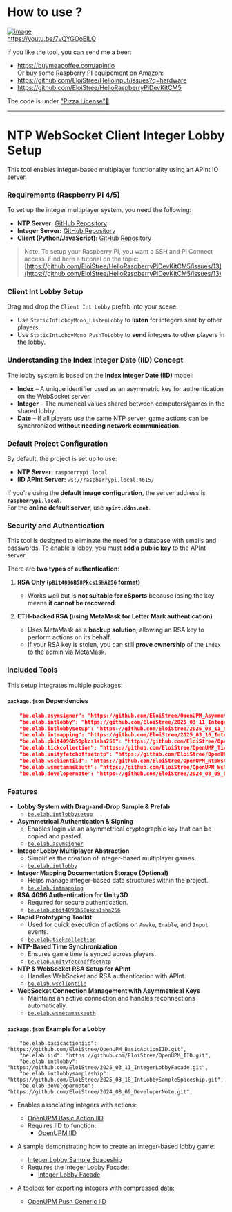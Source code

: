 

# How to use ?
[![image](https://github.com/user-attachments/assets/e4ce2614-0e97-470b-b7ff-e9b656a9809f)](https://youtu.be/7vQYGOoEILQ)  
https://youtu.be/7vQYGOoEILQ  


If you like the tool, you can send me a beer:
- https://buymeacoffee.com/apintio  
Or buy some Raspberry PI equipement on Amazon:   
- https://github.com/EloiStree/HelloInput/issues?q=hardware  
- https://github.com/EloiStree/HelloRaspberryPiDevKitCM5
  
The code is under ["Pizza License"🍕](https://github.com/EloiStree/License)  

----------------

# NTP WebSocket Client Integer Lobby Setup  

This tool enables integer-based multiplayer functionality using an APInt IO server.  

### Requirements (Raspberry Pi 4/5)  
To set up the integer multiplayer system, you need the following:  
- **NTP Server:** [GitHub Repository](https://github.com/EloiStree/2025_01_01_HelloPiOsNtpServer)  
- **Integer Server:** [GitHub Repository](https://github.com/EloiStree/2025_01_01_HelloMetaMaskPushToIID)  
- **Client (Python/JavaScript):** [GitHub Repository](https://github.com/EloiStree/2025_03_14_WsNtpIntRaspberryPiClientPyJS)  

> Note: To setup your Raspberry PI, you want a SSH and Pi Connect access.
> Find here a tutorial on the topic: [https://github.com/EloiStree/HelloRaspberryPiDevKitCM5/issues/13](https://github.com/EloiStree/HelloRaspberryPiDevKitCM5/issues/13)

### **Client Int Lobby Setup**  
Drag and drop the `Client Int Lobby` prefab into your scene.  

- Use `StaticIntLobbyMono_ListenLobby` to **listen** for integers sent by other players.  
- Use `StaticIntLobbyMono_PushToLobby` to **send** integers to other players in the lobby.  

### **Understanding the Index Integer Date (IID) Concept**  
The lobby system is based on the **Index Integer Date (IID)** model:  

- **Index** – A unique identifier used as an asymmetric key for authentication on the WebSocket server.  
- **Integer** – The numerical values shared between computers/games in the shared lobby.  
- **Date** – If all players use the same NTP server, game actions can be synchronized **without needing network communication**.  

### **Default Project Configuration**  
By default, the project is set up to use:  
- **NTP Server:** `raspberrypi.local`  
- **IID APInt Server:** `ws://raspberrypi.local:4615/`  

If you're using the **default image configuration**, the server address is **`raspberrypi.local`**.  
For the **online default server**, use **`apint.ddns.net`**.

### **Security and Authentication**  
This tool is designed to eliminate the need for a database with emails and passwords. To enable a lobby, you must **add a public key** to the APInt server.  

There are **two types of authentication**:  

1. **RSA Only (`pBit4096B58Pkcs1SHA256` format)**  
   - Works well but is **not suitable for eSports** because losing the key means **it cannot be recovered**.  

2. **ETH-backed RSA (using MetaMask for Letter Mark authentication)**  
   - Uses MetaMask as a **backup solution**, allowing an RSA key to perform actions on its behalf.  
   - If your RSA key is stolen, you can still **prove ownership** of the `Index` to the admin via MetaMask.  



### Included Tools  
This setup integrates multiple packages:  

#### `package.json` Dependencies  
```json
    "be.elab.asymsigner": "https://github.com/EloiStree/OpenUPM_AsymmetricalClipboardCoaster.git",
    "be.elab.intlobby": "https://github.com/EloiStree/2025_03_11_IntegerLobbyFacade.git",
    "be.elab.intlobbysetup": "https://github.com/EloiStree/2025_03_11_NtpWsClientIntegerLobbySetup.git",
    "be.elab.intmapping": "https://github.com/EloiStree/2025_03_16_IntegerMapping.git",
    "be.elab.pbit4096b58pkcs1sha256": "https://github.com/EloiStree/OpenUPM_pBit4096B58Pkcs1SHA256.git",
    "be.elab.tickcollection": "https://github.com/EloiStree/OpenUMP_TickCollection.git",
    "be.elab.unityfetchoffsetntp": "https://github.com/EloiStree/OpenUPM_UnityFetchOffsetNTP.git",
    "be.elab.wsclientiid": "https://github.com/EloiStree/OpenUPM_NtpWsClientIID.git",
    "be.elab.wsmetamaskauth": "https://github.com/EloiStree/OpenUPM_WsMetaMaskAuth.git",
    "be.elab.developernote": "https://github.com/EloiStree/2024_08_09_DeveloperNote.git",

```


### Features  
- **Lobby System with Drag-and-Drop Sample & Prefab**  
  - [`be.elab.intlobbysetup`](https://github.com/EloiStree/2025_03_11_NtpWsClientIntegerLobbySetup.git)  
- **Asymmetrical Authentication & Signing**  
  - Enables login via an asymmetrical cryptographic key that can be copied and pasted.  
  - [`be.elab.asymsigner`](https://github.com/EloiStree/OpenUPM_AsymmetricalClipboardCoaster.git)  
- **Integer Lobby Multiplayer Abstraction**  
  - Simplifies the creation of integer-based multiplayer games.  
  - [`be.elab.intlobby`](https://github.com/EloiStree/2025_03_11_IntegerLobbyFacade.git)  
- **Integer Mapping Documentation Storage (Optional)**  
  - Helps manage integer-based data structures within the project.  
  - [`be.elab.intmapping`](https://github.com/EloiStree/2025_03_16_IntegerMapping.git)  
- **RSA 4096 Authentication for Unity3D**  
  - Required for secure authentication.  
  - [`be.elab.pbit4096b58pkcs1sha256`](https://github.com/EloiStree/OpenUPM_pBit4096B58Pkcs1SHA256.git)  
- **Rapid Prototyping Toolkit**  
  - Used for quick execution of actions on `Awake`, `Enable`, and `Input` events.  
  - [`be.elab.tickcollection`](https://github.com/EloiStree/OpenUMP_TickCollection.git)  
- **NTP-Based Time Synchronization**  
  - Ensures game time is synced across players.  
  - [`be.elab.unityfetchoffsetntp`](https://github.com/EloiStree/OpenUPM_UnityFetchOffsetNTP.git)  
- **NTP & WebSocket RSA Setup for APInt**
  - Handles WebSocket and RSA authentication with APInt.  
  - [`be.elab.wsclientiid`](https://github.com/EloiStree/OpenUPM_NtpWsClientIID.git)  
- **WebSocket Connection Management with Asymmetrical Keys**  
  - Maintains an active connection and handles reconnections automatically.  
  - [`be.elab.wsmetamaskauth`](https://github.com/EloiStree/OpenUPM_WsMetaMaskAuth.git)  



####  `package.json` Example for a Lobby 

```
    "be.elab.basicactioniid": "https://github.com/EloiStree/OpenUPM_BasicActionIID.git",
    "be.elab.iid": "https://github.com/EloiStree/OpenUPM_IID.git",
    "be.elab.intlobby": "https://github.com/EloiStree/2025_03_11_IntegerLobbyFacade.git",
    "be.elab.intlobbysampleship": "https://github.com/EloiStree/2025_03_18_IntLobbySampleSpaceship.git",
    "be.elab.developernote": "https://github.com/EloiStree/2024_08_09_DeveloperNote.git",

```
- Enables associating integers with actions:  
  - [OpenUPM Basic Action IID](https://github.com/EloiStree/OpenUPM_BasicActionIID)  
  - Requires IID to function:  
    - [OpenUPM IID](https://github.com/EloiStree/OpenUPM_IID.git)  

- A sample demonstrating how to create an integer-based lobby game:  
  - [Integer Lobby Sample Spaceship](https://github.com/EloiStree/2025_03_18_IntLobbySampleSpaceship)  
  - Requires the Integer Lobby Facade:  
    - [Integer Lobby Facade](https://github.com/EloiStree/2025_03_11_IntegerLobbyFacade.git)  

- A toolbox for exporting integers with compressed data:  
  - [OpenUPM Push Generic IID](https://github.com/EloiStree/OpenUPM_PushGenericIID.git)
